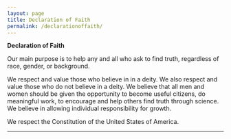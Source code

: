 ```yaml
---
layout: page
title: Declaration of Faith
permalink: /declarationoffaith/
---
```


**Declaration of Faith**

Our main purpose is to help any and all who ask to find truth, regardless of race, gender, or background.

We respect and value those who believe in in a deity. We also respect and value those who do not believe in a deity. We believe that all men and women should be given the opportunity to become useful citizens, do meaningful work, to encourage and help others find truth through science. We believe in allowing individual responsibility for growth.

We respect the Constitution of the United States of America.

----
